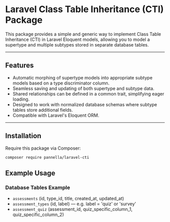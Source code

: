 # Laravel Class Table Inheritance (CTI) Package

This package provides a simple and generic way to implement Class Table Inheritance (CTI) in Laravel Eloquent models, allowing you to model a supertype and multiple subtypes stored in separate database tables.

---

## Features

- Automatic morphing of supertype models into appropriate subtype models based on a type discriminator column.
- Seamless saving and updating of both supertype and subtype data.
- Shared relationships can be defined in a common trait, simplifying eager loading.
- Designed to work with normalized database schemas where subtype tables store additional fields.
- Compatible with Laravel's Eloquent ORM.

---

## Installation

Require this package via Composer:

```bash
composer require pannella/laravel-cti
```

## Example Usage

### Database Tables Example

- `assessments` (id, type_id, title, created_at, updated_at)
- `assessment_types` (id, label) — e.g. label = 'quiz' or 'survey'
- `assessment_quiz` (assessment_id, quiz_specific_column_1, quiz_specific_column_2)
- `assessment_survey` (assessment_id, survey_specific_column_1, survey_specific_column_2)

---

### 1. The Supertype Model: `Assessment.php`

```php
namespace App\Models;

use Illuminate\Database\Eloquent\Model;
use Pannella\Cti\Traits\HasSubtypes;

class Assessment extends Model
{
    use HasSubtypes;

    protected static $subtypeMap = [
        'quiz' => AssessmentQuiz::class,
        'survey' => AssessmentSurvey::class,
    ];

    protected static $subtypeKey = 'type_id';

    protected static $subtypeLookupTable = 'assessment_types';
    protected static $subtypeLookupKey = 'id';
    protected static $subtypeLookupLabel = 'label';

    protected $fillable = [
        'id',
        'type_id',
        'title',
        'description',
        'created_at',
        'updated_at',
    ];
}
```

### 2. Subtype Models

`AssessmentQuiz.php`
```php
namespace App\Models;

use Pannella\Cti\SubtypedModel;

class AssessmentQuiz extends SubtypedModel
{
    protected $table = 'assessment_quiz';

    protected $subtypeAttributes = [
        'quiz_specific_column_1',
        'quiz_specific_column_2',
    ];

    protected $subtypeTable = 'assessment_quiz';

    // Fillable includes all supertype columns + subtype-specific
    protected $fillable = [
        'id',
        'type_id',
        'title',
        'description',
        'created_at',
        'updated_at',
        'quiz_specific_field1',
        'quiz_specific_field2',
    ];
}
```

`AssessmentSurvey.php`
```php
namespace App\Models;

use Pannella\Cti\SubtypedModel;

class AssessmentSurvey extends SubtypedModel
{
    protected $table = 'assessment_survey';

    protected $subtypeAttributes = [
        'survey_specific_column_1',
        'survey_specific_column_2',
    ];

    protected $subtypeTable = 'assessment_survey';

    protected $fillable = [
        'id',
        'type_id',
        'title',
        'description',
        'created_at',
        'updated_at',
        'survey_specific_field1',
        'survey_specific_field2',
    ];
}
```
### 4. Using the models
```php
use App\Models\Assessment;

// Fetch all assessments with subtype data hydrated
$assessments = Assessment::all()->loadSubtypes();

foreach ($assessments as $assessment) {
    echo get_class($assessment) . ": ID {$assessment->id}" . PHP_EOL;

    if ($assessment instanceof AssessmentQuiz) {
        echo "Quiz Column 1: " . $assessment->quiz_specific_column_1 . PHP_EOL;
    }

    if ($assessment instanceof AssessmentSurvey) {
        echo "Survey Column 1: " . $assessment->survey_specific_column_1 . PHP_EOL;
    }
}

// Creating a new quiz assessment
$quiz = new AssessmentQuiz();
$quiz->title = 'Sample Quiz';
$quiz->quiz_specific_column_1 = 'Example value';
$quiz->save();
```

## Why Use CTI Instead of Polymorphic Relations?

### Database Normalization
Unlike Laravel's `morphTo` relationships which store type information in separate columns (`*_type`, `*_id`), CTI follows proper database normalization principles:

- Each entity type has its own dedicated table
- Foreign keys maintain referential integrity
- No string-based type identifiers in the database
- Type information is stored in a lookup table

For example, with `morphTo`:
```sql
assessments
  id
  assessmentable_id
  assessmentable_type -- Stores full class names as strings
  title
  created_at
  updated_at
```

With CTI:
```sql
assessments
  id
  type_id -- Foreign key to assessment_types
  title
  created_at
  updated_at

assessment_types
  id
  label -- 'quiz', 'survey', etc.

assessment_quiz
  assessment_id -- Foreign key to assessments
  difficulty_level
  time_limit

assessment_survey
  assessment_id -- Foreign key to assessments
  response_type
  allow_anonymous
```

### Benefits of CTI

1. **Referential Integrity**: Foreign key constraints ensure data consistency
2. **Type Safety**: Types are defined in the database, not as strings in code
3. **Query Performance**: Joins are more efficient than polymorphic queries
4. **Schema Evolution**: Easy to add new subtypes without modifying existing tables
5. **Data Validation**: Database-level constraints can be applied to subtype tables
6. **Storage Efficiency**: No null columns for irrelevant attributes

### Example Queries

With CTI, you can write clean, efficient queries:

```php
// Get all quizzes with their specific attributes
$quizzes = Assessment::whereHas('type', function($query) {
    $query->where('label', 'quiz');
})->get()->loadSubtypes();

// Query using subtype-specific columns
$hardQuizzes = AssessmentQuiz::where('difficulty_level', 'hard')->get();
```